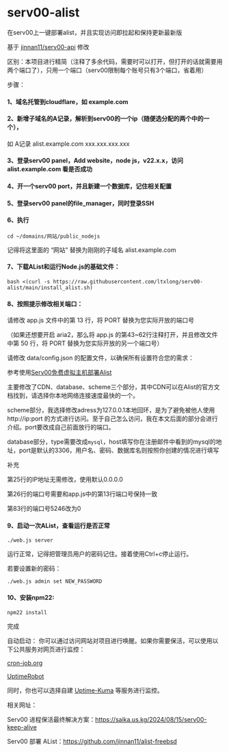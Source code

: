 # serv00-alist
在serv00上一键部署alist，并且实现访问即拉起和保持更新最新版


基于 [jinnan11/serv00-api](https://github.com/jinnan11/serv00-api) 修改

区别：本项目进行精简（注释了多余代码，需要时可以打开，但打开的话就需要用两个端口了），只用一个端口（serv00限制每个账号只有3个端口，省着用）

步骤：

#### 1、域名托管到cloudflare，如 example.com

#### 2、新增子域名的A记录，解析到serv00的一个ip（随便选分配的两个中的一个），

如 A记录 alist.example.com xxx.xxx.xxx.xxx

#### 3、登录serv00 panel，Add website，node js，v22.x.x，访问 alist.example.com 看是否成功

#### 4、开一个serv00 port，并且新建一个数据库，记住相关配置

#### 5、登录serv00 panel的file_manager，同时登录SSH

#### 6、执行 

```
cd ~/domains/网站/public_nodejs
```

记得将这里面的 “网站” 替换为刚刚的子域名 alist.example.com

#### 7、下载AList和运行Node.js的基础文件：

```
bash <(curl -s https://raw.githubusercontent.com/ltxlong/serv00-alist/main/install_alist.sh)
```

#### 8、按照提示修改相关端口：

请修改 app.js 文件中的第 13 行，将 PORT 替换为您实际开放的端口号

（如果还想要开启 aria2，那么将 app.js 的第43~62行注释打开，并且修改文件中第 50 行，将 PORT 替换为您实际开放的另一个端口号）

请修改 data/config.json 的配置文件，以确保所有设置符合您的需求：

参考使用[Serv00免费虚拟主机部署Alist](https://zhuanlan.zhihu.com/p/680607217)

主要修改了CDN、database、scheme三个部分，其中CDN可以在Alist的官方文档找到，请选择你本地网络连接速度最快的一个。

scheme部分，我选择修改adress为127.0.0.1本地回环，是为了避免被他人使用http://ip:port 的方式进行访问。至于自己怎么访问，我在本文后面的部分会进行介绍。port要改成自己前面放行的端口。

database部分，type需要改成`mysql`，host填写你在注册邮件中看到的mysql的地址，port是默认的3306，用户名、密码、数据库名则按照你创建的情况进行填写

补充

第25行的IP地址无需修改，使用默认0.0.0.0

第26行的端口号需要和app.js中的第13行端口号保持一致

第83行的端口号5246改为0

#### 9、启动一次AList，查看运行是否正常

```
./web.js server
```

运行正常，记得把管理员用户的密码记住。接着使用Ctrl+c停止运行。

若要设置新的密码：

```
./web.js admin set NEW_PASSWORD
```

#### 10、安装npm22:

```
npm22 install
```

完成

自动启动：
你可以通过访问网站对项目进行唤醒。如果你需要保活，可以使用以下公共服务对网页进行监控：

[cron-job.org](https://console.cron-job.org)

[UptimeRobot](https://uptimerobot.com)

同时，你也可以选择自建 [Uptime-Kuma](https://github.com/louislam/uptime-kuma) 等服务进行监控。

相关网址：

Serv00 进程保活最终解决方案：https://saika.us.kg/2024/08/15/serv00-keep-alive 

Serv00 部署 AList：https://github.com/jinnan11/alist-freebsd 
